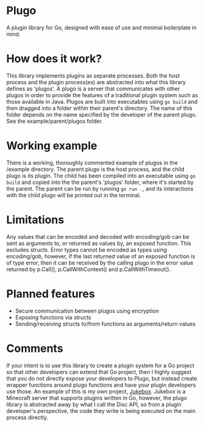 # Plugo
A plugin library for Go, designed with ease of use and minimal boilerplate in mind.

# How does it work?
This library implements plugins as separate processes. Both the host process and
the plugin process(es) are abstracted into what this library defines as 'plugos'.
A plugo is a server that communicates with other plugos in order to provide the
features of a traditional plugin system such as those available in Java. Plugos
are built into executables using `go build` and then dragged into a folder within
their parent's directory. The name of this folder depends on the name specified by
the developer of the parent plugo. See the example/parent/plugos folder.

# Working example
There is a working, thoroughly commented example of plugos in the /example
directory. The parent plugo is the host process, and the child plugo is 
its plugin. The child has been compiled into an executable using `go build` 
and copied into the the parent's 'plugos' folder, where it's started by the parent.
The parent can be run by running `go run .`, and its interactions with the child
plugo will be printed out in the terminal.

# Limitations
Any values that can be encoded and decoded with encoding/gob can be sent as
arguments to, or returned as values by, an exposed function. This excludes
structs. Error types cannot be encoded as types using encoding/gob, however,
if the last returned value of an exposed function is of type error, then it 
can be received by the calling plugo in the error value returned by p.Call(),
p.CallWithContext() and p.CallWithTimeout().

# Planned features
- Secure communication between plugos using encryption
- Exposing functions via structs
- Sending/receiving structs to/from functions as arguments/return values

# Comments
If your intent is to use this library to create a plugin system for a Go
project so that other developers can extend that Go project, then I highly
suggest that you do not directly expose your developers to Plugo, but instead
create wrapper functions around plugo functions and have your plugin developers
use those. An example of this is my own project, [Jukebox](https://github.com/orgs/jukebox-mc/repositories). Jukebox is a Minecraft
server that supports plugins written in Go, however, the plugo library is
abstracted away by what I call the Disc API, so from a plugin developer's
perspective, the code they write is being executed on the main process directly.
